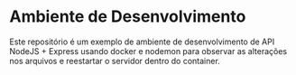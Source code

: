 # Ambiente de Desenvolvimento

Este repositório é um exemplo de ambiente de desenvolvimento de API NodeJS + Express usando docker e nodemon para observar as alterações nos arquivos e reestartar o servidor dentro do container.